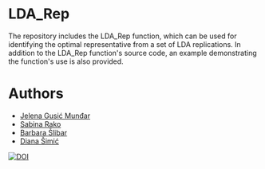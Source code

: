 LDA_Rep
===========

The repository includes the LDA_Rep function, which can be used for identifying the optimal representative from a set of LDA replications. In addition to the LDA_Rep function's source code, an example demonstrating the function's use is also provided.

Authors
===========
* [Jelena Gusić Munđar](https://github.com/JelenaGM)
* [Sabina Rako](https://github.com/SabinaRa)
* [Barbara Šlibar](https://github.com/bslibar)
* [Diana Šimić](https://github.com/disimic)

[![DOI](https://zenodo.org/badge/684625650.svg)](https://zenodo.org/badge/latestdoi/684625650)

